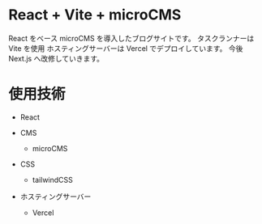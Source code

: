 # React + Vite + microCMS

React をベース microCMS を導入したブログサイトです。
タスクランナーは Vite を使用
ホスティングサーバーは Vercel でデプロイしています。
今後 Next.js へ改修していきます。

# 使用技術

- React
- CMS

  - microCMS

- CSS

  - tailwindCSS

- ホスティングサーバー
  - Vercel
